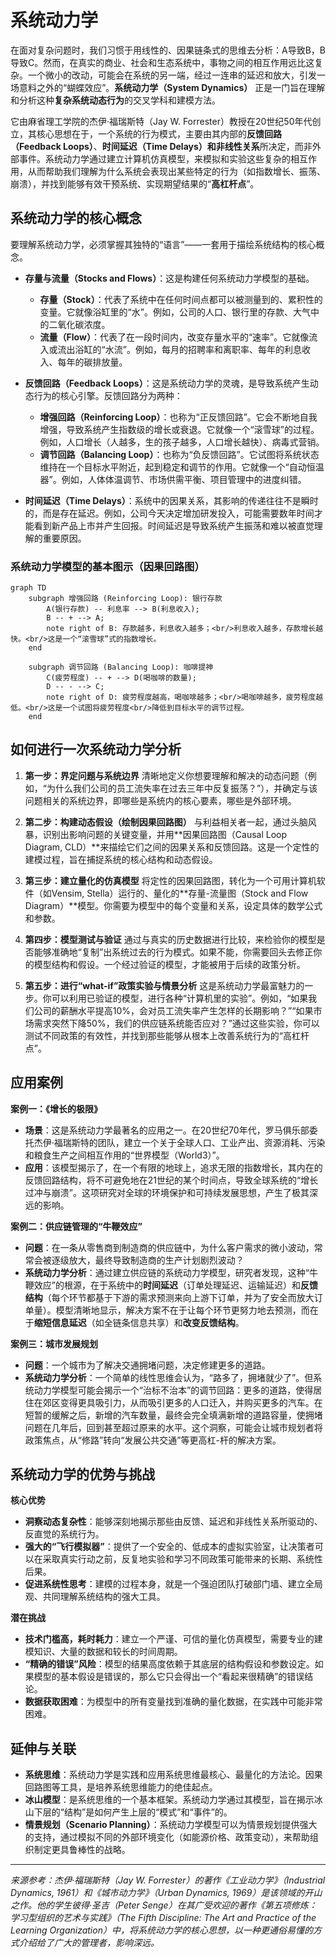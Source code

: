 # 系统动力学

在面对复杂问题时，我们习惯于用线性的、因果链条式的思维去分析：A导致B，B导致C。然而，在真实的商业、社会和生态系统中，事物之间的相互作用远比这复杂。一个微小的改动，可能会在系统的另一端，经过一连串的延迟和放大，引发一场意料之外的“蝴蝶效应”。**系统动力学（System Dynamics）** 正是一门旨在理解和分析这种**复杂系统动态行为**的交叉学科和建模方法。

它由麻省理工学院的杰伊·福瑞斯特（Jay W. Forrester）教授在20世纪50年代创立，其核心思想在于，一个系统的行为模式，主要由其内部的**反馈回路（Feedback Loops）**、**时间延迟（Time Delays）**和**非线性关系**所决定，而非外部事件。系统动力学通过建立计算机仿真模型，来模拟和实验这些复杂的相互作用，从而帮助我们理解为什么系统会表现出某些特定的行为（如指数增长、振荡、崩溃），并找到能够有效干预系统、实现期望结果的“**高杠杆点**”。

## 系统动力学的核心概念

要理解系统动力学，必须掌握其独特的“语言”——一套用于描绘系统结构的核心概念。

*   **存量与流量（Stocks and Flows）**：这是构建任何系统动力学模型的基础。
    *   **存量（Stock）**：代表了系统中在任何时间点都可以被测量到的、累积性的变量。它就像浴缸里的“水”。例如，公司的人口、银行里的存款、大气中的二氧化碳浓度。
    *   **流量（Flow）**：代表了在一段时间内，改变存量水平的“速率”。它就像流入或流出浴缸的“水流”。例如，每月的招聘率和离职率、每年的利息收入、每年的碳排放量。

*   **反馈回路（Feedback Loops）**：这是系统动力学的灵魂，是导致系统产生动态行为的核心引擎。反馈回路分为两种：
    *   **增强回路（Reinforcing Loop）**：也称为“正反馈回路”。它会不断地自我增强，导致系统产生指数级的增长或衰退。它就像一个“滚雪球”的过程。例如，人口增长（人越多，生的孩子越多，人口增长越快）、病毒式营销。
    *   **调节回路（Balancing Loop）**：也称为“负反馈回路”。它试图将系统状态维持在一个目标水平附近，起到稳定和调节的作用。它就像一个“自动恒温器”。例如，人体体温调节、市场供需平衡、项目管理中的进度纠错。

*   **时间延迟（Time Delays）**：系统中的因果关系，其影响的传递往往不是瞬时的，而是存在延迟。例如，公司今天决定增加研发投入，可能需要数年时间才能看到新产品上市并产生回报。时间延迟是导致系统产生振荡和难以被直觉理解的重要原因。

### 系统动力学模型的基本图示（因果回路图）

```mermaid
graph TD
    subgraph 增强回路 (Reinforcing Loop): 银行存款
        A(银行存款) -- 利息率 --> B(利息收入);
        B -- + --> A;
        note right of B: 存款越多，利息收入越多；<br/>利息收入越多，存款增长越快。<br/>这是一个“滚雪球”式的指数增长。
    end

    subgraph 调节回路 (Balancing Loop): 咖啡提神
        C(疲劳程度) -- + --> D(喝咖啡的数量);
        D -- - --> C;
        note right of D: 疲劳程度越高，喝咖啡越多；<br/>喝咖啡越多，疲劳程度越低。<br/>这是一个试图将疲劳程度<br/>降低到目标水平的调节过程。
    end
```

## 如何进行一次系统动力学分析

1.  **第一步：界定问题与系统边界**
    清晰地定义你想要理解和解决的动态问题（例如，“为什么我们公司的员工流失率在过去三年中反复振荡？”），并确定与该问题相关的系统边界，即哪些是系统内的核心要素，哪些是外部环境。

2.  **第二步：构建动态假设（绘制因果回路图）**
    与利益相关者一起，通过头脑风暴，识别出影响问题的关键变量，并用**因果回路图（Causal Loop Diagram, CLD）**来描绘它们之间的因果关系和反馈回路。这是一个定性的建模过程，旨在捕捉系统的核心结构和动态假设。

3.  **第三步：建立量化的仿真模型**
    将定性的因果回路图，转化为一个可用计算机软件（如Vensim, Stella）运行的、量化的**存量-流量图（Stock and Flow Diagram）**模型。你需要为模型中的每个变量和关系，设定具体的数学公式和参数。

4.  **第四步：模型测试与验证**
    通过与真实的历史数据进行比较，来检验你的模型是否能够准确地“复制”出系统过去的行为模式。如果不能，你需要回头去修正你的模型结构和假设。一个经过验证的模型，才能被用于后续的政策分析。

5.  **第五步：进行“what-if”政策实验与情景分析**
    这是系统动力学最富魅力的一步。你可以利用已验证的模型，进行各种“计算机里的实验”。例如，“如果我们公司的薪酬水平提高10%，会对员工流失率产生怎样的长期影响？”“如果市场需求突然下降50%，我们的供应链系统能否应对？”通过这些实验，你可以测试不同政策的有效性，并找到那些能够从根本上改善系统行为的“高杠杆点”。

## 应用案例

**案例一：《增长的极限》**
*   **场景**：这是系统动力学最著名的应用之一。在20世纪70年代，罗马俱乐部委托杰伊·福瑞斯特的团队，建立一个关于全球人口、工业产出、资源消耗、污染和粮食生产之间相互作用的“世界模型（World3）”。
*   **应用**：该模型揭示了，在一个有限的地球上，追求无限的指数增长，其内在的反馈回路结构，将不可避免地在21世纪的某个时间点，导致全球系统的“增长过冲与崩溃”。这项研究对全球的环境保护和可持续发展思想，产生了极其深远的影响。

**案例二：供应链管理的“牛鞭效应”**
*   **问题**：在一条从零售商到制造商的供应链中，为什么客户需求的微小波动，常常会被逐级放大，最终导致制造商的生产计划剧烈波动？
*   **系统动力学分析**：通过建立供应链的系统动力学模型，研究者发现，这种“牛鞭效应”的根源，在于系统中的**时间延迟**（订单处理延迟、运输延迟）和**反馈结构**（每个环节都基于下游的需求预测来向上游下订单，并为了安全而放大订单量）。模型清晰地显示，解决方案不在于让每个环节更努力地去预测，而在于**缩短信息延迟**（如全链条信息共享）和**改变反馈结构**。

**案例三：城市发展规划**
*   **问题**：一个城市为了解决交通拥堵问题，决定修建更多的道路。
*   **系统动力学分析**：一个简单的线性思维会认为，“路多了，拥堵就少了”。但系统动力学模型可能会揭示一个“治标不治本”的调节回路：更多的道路，使得居住在郊区变得更具吸引力，从而吸引更多的人口迁入，并购买更多的汽车。在短暂的缓解之后，新增的汽车数量，最终会完全填满新增的道路容量，使拥堵问题在几年后，回到甚至超过原来的水平。这个洞察，可能会让城市规划者将政策焦点，从“修路”转向“发展公共交通”等更高杠-杆的解决方案。

## 系统动力学的优势与挑战

**核心优势**
*   **洞察动态复杂性**：能够深刻地揭示那些由反馈、延迟和非线性关系所驱动的、反直觉的系统行为。
*   **强大的“飞行模拟器”**：提供了一个安全的、低成本的虚拟实验室，让决策者可以在采取真实行动之前，反复地实验和学习不同政策可能带来的长期、系统性后果。
*   **促进系统性思考**：建模的过程本身，就是一个强迫团队打破部门墙、建立全局观、共同理解系统结构的强大工具。

**潜在挑战**
*   **技术门槛高，耗时耗力**：建立一个严谨、可信的量化仿真模型，需要专业的建模知识、大量的数据和较长的时间周期。
*   **“精确的错误”风险**：模型的结果高度依赖于其底层的结构假设和参数设定。如果模型的基本假设是错误的，那么它只会得出一个“看起来很精确”的错误结论。
*   **数据获取困难**：为模型中的所有变量找到准确的量化数据，在实践中可能非常困难。

## 延伸与关联

*   **系统思维**：系统动力学是实践和应用系统思维最核心、最量化的方法论。因果回路图等工具，是培养系统思维能力的绝佳起点。
*   **冰山模型**：是系统思维的一个基本框架。系统动力学通过其模型，旨在揭示冰山下层的“结构”是如何产生上层的“模式”和“事件”的。
*   **情景规划（Scenario Planning）**：系统动力学模型可以为情景规划提供强大的支持，通过模拟不同的外部环境变化（如能源价格、政策变动），来帮助组织制定更具鲁棒性的战略。

---
*来源参考：杰伊·福瑞斯特（Jay W. Forrester）的著作《工业动力学》（Industrial Dynamics, 1961）和《城市动力学》（Urban Dynamics, 1969）是该领域的开山之作。他的学生彼得·圣吉（Peter Senge）在其广受欢迎的著作《第五项修炼：学习型组织的艺术与实践》（The Fifth Discipline: The Art and Practice of the Learning Organization）中，将系统动力学的核心思想，以一种更通俗易懂的方式介绍给了广大的管理者，影响深远。*
